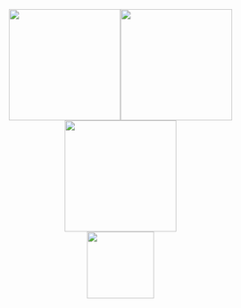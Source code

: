 <div style="text-align: center;">
    <div style="display: inline-block; width: 200px; height: 200px; vertical-align: top;">
        <a href="https://www.codewars.com/users/zkryaev">
            <img src="https://github.r2v.ch/codewars?user=zkryaev&theme=gradient_by_level&hide_clan=true" style="width: 100%; height: 100%; object-fit: contain;" />
        </a>
    </div><!--
    --><div style="display: inline-block; width: 200px; height: 200px; vertical-align: top;">
        <a href="https://leetcode.com/u/zkryaev/">
            <img src="https://leetcard.jacoblin.cool/zkryaev?theme=dark&font=Roboto" style="width: 100%; height: 100%; object-fit: contain;" />
        </a>
    </div>
</div>






<div id="header" align="center">
  <img src="https://media.giphy.com/media/WodOtJNNNQEXRSSXp2/giphy.gif" width="200"/>
</div>

<div id="header" align="center">
  <a href="https://t.me/zkryaev">
  <img src="https://img.shields.io/badge/Telegram-2CA5E0?style=for-the-badge&logo=telegram&logoColor=white" width="120"/>
  </a>
</div>

<br>
